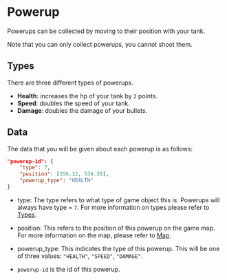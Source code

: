 # Powerup

Powerups can be collected by moving to their position with your tank.

Note that you can only collect powerups, you cannot shoot them.

## Types

There are three different types of powerups.

* **Health**: increases the hp of your tank by `2` points.
* **Speed**: doubles the speed of your tank.
* **Damage**: doubles the damage of your bullets.

## Data

The data that you will be given about each powerup is as follows:

```json
"powerup-id": {
    "type": 7,
    "position": [356.12, 534.39],
    "powerup_type": "HEALTH"
}
```

* type: The type refers to what type of game object this is. Powerups will always have type = `7`.
For more information on types please refer to [Types](../game_logic/types.md).

* position: This refers to the position of this powerup on the game map.
For more information on the map, please refer to [Map](../game_logic/map.md).

* powerup_type: This indicates the type of this powerup. This will be one of three values: `"HEALTH"`, `"SPEED"`, `"DAMAGE"`.

* `powerup-id` is the id of this powerup.

